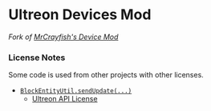 # Ultreon Devices Mod

*Fork of [MrCrayfish's Device Mod](https://github.com/MrCrayfish/MrCrayfishDeviceMod)*

### License Notes

Some code is used from other projects with other licenses.

* [`BlockEntityUtil.sendUpdate(...)`](src/main/java/com/ultreon/devices/util/BlockEntityUtil.java)
  - [Ultreon API License](licenses/ultreon-api-1.0.txt) 
